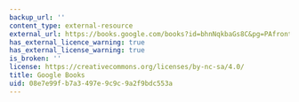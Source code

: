 ```yaml
---
backup_url: ''
content_type: external-resource
external_url: https://books.google.com/books?id=bhnNqkbaGs8C&pg=PAfrontcover#v=onepage&q&f=false
has_external_licence_warning: true
has_external_license_warning: true
is_broken: ''
license: https://creativecommons.org/licenses/by-nc-sa/4.0/
title: Google Books
uid: 08e7e99f-b7a3-497e-9c9c-9a2f9bdc553a
---
```

